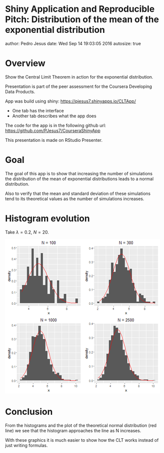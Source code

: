 Shiny Application and Reproducible Pitch: Distribution of the mean of the exponential distribution
========================================================
author: Pedro Jesus 
date: Wed Sep 14 19:03:05 2016
autosize: true

Overview
========================================================

Show the Central Limit Theorem in action for the exponential distribution.

Presentation is part of the peer assessment for the Coursera Developing Data Products.

App was build using shiny: https://pjesus7.shinyapps.io/CLTApp/
- One tab has the interface
- Another tab describes what the app does

The code for the app is in the following github url: https://github.com/PJesus7/CourseraShinyApp

This presentation is made on RStudio Presenter.

Goal
========================================================

The goal of this app is to show that increasing the number of simulations the distribution of the mean of exponential distributions leads to a normal distribution.

Also to verify that the mean and standard deviation of these simulations tend to its theoretical values as the number of simulations increases.

Histogram evolution
========================================================

Take $\lambda = 0.2$, $N = 20$.

![plot of chunk unnamed-chunk-1](presentation-figure/unnamed-chunk-1-1.png)

Conclusion
========================================================

From the histograms and the plot of the theoretical normal distribution (red line) we see that the histogram approaches the line as N increases.

With these graphics it is much easier to show how the CLT works instead of just writing formulas.
